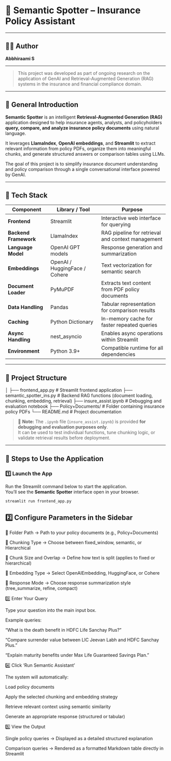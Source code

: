 # 🧾 Semantic Spotter – Insurance Policy Assistant
---

## 👩‍💻 Author

**Abbhiraami S**  

---

> This project was developed as part of ongoing research on the application of GenAI and Retrieval-Augmented Generation (RAG) systems in the insurance and financial compliance domain.

---

## 🧠 General Introduction

**Semantic Spotter** is an intelligent **Retrieval-Augmented Generation (RAG)** application designed to help insurance agents, analysts, and policyholders **query, compare, and analyze insurance policy documents** using natural language.  

It leverages **LlamaIndex**, **OpenAI embeddings**, and **Streamlit** to extract relevant information from policy PDFs, organize them into meaningful chunks, and generate structured answers or comparison tables using LLMs.

The goal of this project is to simplify insurance document understanding and policy comparison through a single conversational interface powered by GenAI.

---

## 🧰 Tech Stack

| Component | Library / Tool | Purpose |
|------------|----------------|----------|
| **Frontend** | Streamlit | Interactive web interface for querying |
| **Backend Framework** | LlamaIndex | RAG pipeline for retrieval and context management |
| **Language Model** | OpenAI GPT models | Response generation and summarization |
| **Embeddings** | OpenAI / HuggingFace / Cohere | Text vectorization for semantic search |
| **Document Loader** | PyMuPDF | Extracts text content from PDF policy documents |
| **Data Handling** | Pandas | Tabular representation for comparison results |
| **Caching** | Python Dictionary | In-memory cache for faster repeated queries |
| **Async Handling** | nest_asyncio | Enables async operations within Streamlit |
| **Environment** | Python 3.9+ | Compatible runtime for all dependencies |

---

## 📁 Project Structure

│
├── frontend_app.py # Streamlit frontend application
├── semantic_spotter_ins.py # Backend RAG functions (document loading, chunking, embedding, retrieval)
├── insure_assist.ipynb # Debugging and evaluation notebook
├── Policy+Documents/ # Folder containing insurance policy PDFs
└── README.md # Project documentation


> 🧪 **Note:** The `.ipynb` file (`insure_assist.ipynb`) is provided **for debugging and evaluation purposes only**.  
> It can be used to test individual functions, tune chunking logic, or validate retrieval results before deployment.

---

## 🧩 Steps to Use the Application

### 1️⃣ Launch the App
Run the Streamlit command below to start the application.  
You’ll see the **Semantic Spotter** interface open in your browser.

```bash
streamlit run frontend_app.py
```
## 2️⃣ Configure Parameters in the Sidebar

📁 Folder Path → Path to your policy documents (e.g., Policy+Documents)

🔪 Chunking Type → Choose between fixed_window, semantic, or Hierarchical

🧩 Chunk Size and Overlap → Define how text is split (applies to fixed or hierarchical)

🧬 Embedding Type → Select OpenAIEmbedding, HuggingFace, or Cohere

💬 Response Mode → Choose response summarization style (tree_summarize, refine, compact)

3️⃣ Enter Your Query

Type your question into the main input box.

Example queries:

“What is the death benefit in HDFC Life Sanchay Plus?”

“Compare surrender value between LIC Jeevan Labh and HDFC Sanchay Plus.”

“Explain maturity benefits under Max Life Guaranteed Savings Plan.”

4️⃣ Click ‘Run Semantic Assistant’

The system will automatically:

Load policy documents

Apply the selected chunking and embedding strategy

Retrieve relevant context using semantic similarity

Generate an appropriate response (structured or tabular)

5️⃣ View the Output

Single policy queries → Displayed as a detailed structured explanation

Comparison queries → Rendered as a formatted Markdown table directly in Streamlit

